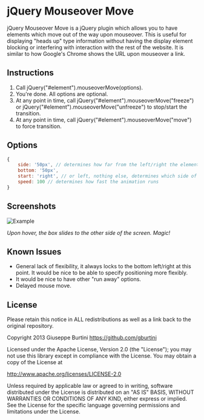 # jQuery Mouseover Move

jQuery Mouseover Move is a jQuery plugin which allows you to have elements which move out of the way upon mouseover. This is useful for displaying "heads up" type information without having the display element blocking or interfering with interaction with the rest of the website. It is similar to how Google's Chrome shows the URL upon mouseover a link.

## Instructions

1. Call jQuery("#element").mouseoverMove(options).
2. You're done. All options are optional.
3. At any point in time, call jQuery("#element").mouseoverMove("freeze") or jQuery("#element").mouseoverMove("unfreeze") to stop/start the transition.
4. At any point in time, call jQuery("#element").mouseoverMove("move") to force transition.

## Options

```javascript
{
	side: '50px', // determines how far from the left/right the element sits.
	bottom: '50px',
	start: 'right', // or left, nothing else, determines which side of the screen it starts on
	speed: 100 // determines how fast the animation runs
}
```

## Screenshots

![Example](http://i.imgur.com/9wJPoQN.gif)

*Upon hover, the box slides to the other side of the screen. Magic!*

## Known Issues

* General lack of flexibility, it always locks to the bottom left/right at this point. It would be nice to be able to specify positioning more flexibly.
* It would be nice to have other "run away" options.
* Delayed mouse move. 

## License 

Please retain this notice in ALL redistributions as well as a link back to the original repository.

Copyright 2013 Giuseppe Burtini      https://github.com/gburtini

Licensed under the Apache License, Version 2.0 (the "License");
you may not use this library except in compliance with the License.
You may obtain a copy of the License at

http://www.apache.org/licenses/LICENSE-2.0

Unless required by applicable law or agreed to in writing, software
distributed under the License is distributed on an "AS IS" BASIS,
WITHOUT WARRANTIES OR CONDITIONS OF ANY KIND, either express or implied.
See the License for the specific language governing permissions and
limitations under the License.
